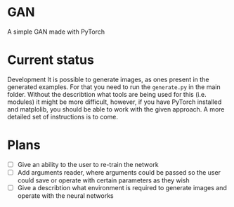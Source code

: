 # GAN
A simple GAN made with PyTorch

# Current status

Development
It is possible to generate images, as ones present in the generated examples.
For that you need to run the `generate.py` in the main folder. Without the 
describtion what tools are being used for this (i.e. modules) it might be more
difficult, however, if you have PyTorch installed and matplolib, you should be
able to work with the given approach. A more detailed set of instructions is to
come.

# Plans
- [ ] Give an ability to the user to re-train the network
- [ ] Add arguments reader, where arguments could be passed so the user could
save or operate with certain parameters as they wish
- [ ] Give a describtion what environment is required to generate images and operate
with the neural networks
